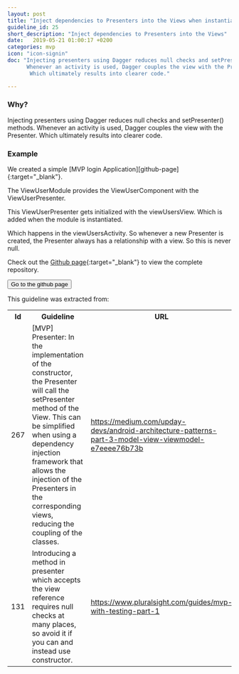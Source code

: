 ```yaml
---
layout: post
title: "Inject dependencies to Presenters into the Views when instantiating the Presenters, as this reduces coupling issues and null checks."
guideline_id: 25
short_description: "Inject dependencies to Presenters into the Views"
date:   2019-05-21 01:00:17 +0200
categories: mvp
icon: "icon-signin"
doc: "Injecting presenters using Dagger reduces null checks and setPresenter() methods. 
      Whenever an activity is used, Dagger couples the view with the Presenter.
       Which ultimately results into clearer code."

---
```

<h3>Why?</h3>
Injecting presenters using Dagger reduces null checks and setPresenter() methods. 
Whenever an activity is used, Dagger couples the view with the Presenter.
 Which ultimately results into clearer code.



<h3>Example</h3>
We created a simple [MVP login Application][github-page]{:target="_blank"}.

The ViewUserModule provides the ViewUserComponent with the ViewUserPresenter.

<script src="https://gist.github.com/Geertdepont/bb5770a60eff27f2da993c3f46a140d0.js"></script>

This ViewUserPresenter gets initialized with the viewUsersView. Which is added when the 
module is instantiated.

<script src="https://gist.github.com/Geertdepont/6bfd1948147766a44579173049aaa979.js"></script>

Which happens in the viewUsersActivity.	So whenever a new Presenter is created, the Presenter always has a relationship with a view. So this is never null.

Check out the [Github page][github-page]{:target="_blank"} to view the complete repository.

<a href="https://github.com/Geertdepont/bachelor_thesis/tree/master/MVPLogin" target="_blank"><button type="button" class="btn btn-primary btn-icon-right">Go to the github page</button></a>

This guideline was extracted from:
<table id="guidelinelinks">
  <tr>
    <th>Id</th>
    <th>Guideline</th>
    <th>URL</th>
  </tr>
    <tr>
      <td>267</td>
      <td>[MVP] Presenter: In the implementation of the constructor, the Presenter will call the setPresenter method of the View. This can be simplified when using a dependency injection framework that allows the injection of the Presenters in the corresponding views, reducing the coupling of the classes.</td>
     <td><a href="https://medium.com/upday-devs/android-architecture-patterns-part-3-model-view-viewmodel-e7eeee76b73b" target="_blank">https://medium.com/upday-devs/android-architecture-patterns-part-3-model-view-viewmodel-e7eeee76b73b</a></td>
    </tr> 
    <tr>
      <td>131</td>
      <td>Introducing a method in presenter which accepts the view reference requires null checks at many places, so avoid it if you can and instead use constructor.</td>
     <td><a href="https://www.pluralsight.com/guides/mvp-with-testing-part-1" target="_blank">https://www.pluralsight.com/guides/mvp-with-testing-part-1</a></td>
    </tr> 
     
</table>

[github-page]: https://github.com/Geertdepont/bachelor_thesis/tree/master/MVPLogin
